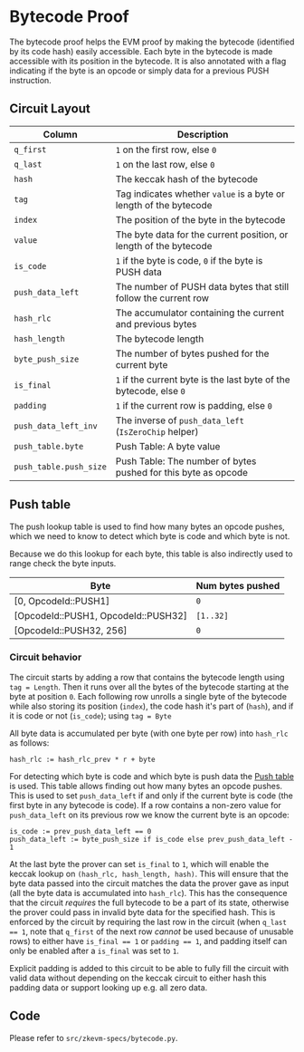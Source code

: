 # Bytecode Proof

The bytecode proof helps the EVM proof by making the bytecode (identified by its code hash) easily accessible. Each byte in the bytecode is made accessible with its position in the bytecode. It is also annotated with a flag indicating if the byte is an opcode or simply data for a previous PUSH instruction.

## Circuit Layout

| Column                | Description                                                        |
| --------------------- | ------------------------------------------------------------------ |
| `q_first`             | `1` on the first row, else `0`                                     |
| `q_last`              | `1` on the last row, else `0`                                      |
| `hash`                | The keccak hash of the bytecode                                    |
| `tag`                 | Tag indicates whether `value` is a byte or length of the bytecode  |
| `index`               | The position of the byte in the bytecode                           |
| `value`               | The byte data for the current position, or length of the bytecode  |
| `is_code`             | `1` if the byte is code, `0` if the byte is PUSH data              |
| `push_data_left`      | The number of PUSH data bytes that still follow the current row    |
| `hash_rlc`            | The accumulator containing the current and previous bytes          |
| `hash_length`         | The bytecode length                                                |
| `byte_push_size`      | The number of bytes pushed for the current byte                    |
| `is_final`            | `1` if the current byte is the last byte of the bytecode, else `0` |
| `padding`             | `1` if the current row is padding, else `0`                        |
| `push_data_left_inv`  | The inverse of `push_data_left` (`IsZeroChip` helper)              |
| `push_table.byte`     | Push Table: A byte value                                           |
| `push_table.push_size`| Push Table: The number of bytes pushed for this byte as opcode     |

## Push table

The push lookup table is used to find how many bytes an opcode pushes, which we need to know to detect which byte is code and which byte is not.

Because we do this lookup for each byte, this table is also indirectly used to range check the byte inputs.

| Byte                                    | Num bytes pushed  |
| --------------------------------------- | ----------------- |
| \[0, OpcodeId::PUSH1\]                  | `0`               |
| \[OpcodeId::PUSH1, OpcodeId::PUSH32\]   | `[1..32]`         |
| \[OpcodeId::PUSH32, 256\]               | `0`               |

### Circuit behavior

The circuit starts by adding a row that contains the bytecode length using `tag = Length`.  Then it
runs over all the bytes of the bytecode starting at the byte at position `0`.
Each following row unrolls a single byte of the bytecode while also storing its position
(`index`), the code hash it's part of (`hash`), and if it is code or not
(`is_code`); using `tag = Byte`

All byte data is accumulated per byte (with one byte per row) into `hash_rlc` as follows:

```
hash_rlc := hash_rlc_prev * r + byte
```

For detecting which byte is code and which byte is push data the [Push table](#push-table) is used. This table allows finding out how many bytes an opcode pushes. This is used to set `push_data_left` if and only if the current byte is code (the first byte in any bytecode is code). If a row contains a non-zero value for `push_data_left` on its previous row we know the current byte is an opcode:

```
is_code := prev_push_data_left == 0
push_data_left := byte_push_size if is_code else prev_push_data_left - 1
```

At the last byte the prover can set `is_final` to `1`, which will enable the keccak lookup on `(hash_rlc, hash_length, hash)`. This will ensure that the byte data passed into the circuit matches the data the prover gave as input (all the byte data is accumulated into `hash_rlc`). This has the consequence that the circuit _requires_ the full bytecode to be a part of its state, otherwise the prover could pass in invalid byte data for the specified hash. This is enforced by the circuit by requiring the last row in the circuit (when `q_last == 1`, note that `q_first` of the next row _cannot_ be used because of unusable rows) to either have `is_final == 1` or `padding == 1`, and padding itself can only be enabled after a `is_final` was set to `1`.

Explicit padding is added to this circuit to be able to fully fill the circuit with valid data without depending on the keccak circuit to either hash this padding data or support looking up e.g. all zero data.

## Code

Please refer to `src/zkevm-specs/bytecode.py`.
